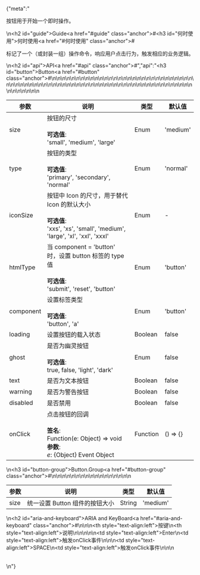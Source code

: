 {"meta":"<p>&#x6309;&#x94AE;&#x7528;&#x4E8E;&#x5F00;&#x59CB;&#x4E00;&#x4E2A;&#x5373;&#x65F6;&#x64CD;&#x4F5C;&#x3002;</p>\n<h2 id=\"guide\">Guide<a href=\"#guide\" class=\"anchor\">#</a></h2><h3 id=\"&#x4F55;&#x65F6;&#x4F7F;&#x7528;\">&#x4F55;&#x65F6;&#x4F7F;&#x7528;<a href=\"#&#x4F55;&#x65F6;&#x4F7F;&#x7528;\" class=\"anchor\">#</a></h3><p>&#x6807;&#x8BB0;&#x4E86;&#x4E00;&#x4E2A;&#xFF08;&#x6216;&#x5C01;&#x88C5;&#x4E00;&#x7EC4;&#xFF09;&#x64CD;&#x4F5C;&#x547D;&#x4EE4;&#xFF0C;&#x54CD;&#x5E94;&#x7528;&#x6237;&#x70B9;&#x51FB;&#x884C;&#x4E3A;&#xFF0C;&#x89E6;&#x53D1;&#x76F8;&#x5E94;&#x7684;&#x4E1A;&#x52A1;&#x903B;&#x8F91;&#x3002;</p>\n<h2 id=\"api\">API<a href=\"#api\" class=\"anchor\">#</a></h2>","api":"<h3 id=\"button\">Button<a href=\"#button\" class=\"anchor\">#</a></h3><table>\n<thead>\n<tr>\n<th>&#x53C2;&#x6570;</th>\n<th>&#x8BF4;&#x660E;</th>\n<th>&#x7C7B;&#x578B;</th>\n<th>&#x9ED8;&#x8BA4;&#x503C;</th>\n</tr>\n</thead>\n<tbody>\n<tr>\n<td>size</td>\n<td>&#x6309;&#x94AE;&#x7684;&#x5C3A;&#x5BF8;<br><br><strong>&#x53EF;&#x9009;&#x503C;</strong>:<br>&apos;small&apos;, &apos;medium&apos;, &apos;large&apos;</td>\n<td>Enum</td>\n<td>&apos;medium&apos;</td>\n</tr>\n<tr>\n<td>type</td>\n<td>&#x6309;&#x94AE;&#x7684;&#x7C7B;&#x578B;<br><br><strong>&#x53EF;&#x9009;&#x503C;</strong>:<br>&apos;primary&apos;, &apos;secondary&apos;, &apos;normal&apos;</td>\n<td>Enum</td>\n<td>&apos;normal&apos;</td>\n</tr>\n<tr>\n<td>iconSize</td>\n<td>&#x6309;&#x94AE;&#x4E2D; Icon &#x7684;&#x5C3A;&#x5BF8;&#xFF0C;&#x7528;&#x4E8E;&#x66FF;&#x4EE3; Icon &#x7684;&#x9ED8;&#x8BA4;&#x5927;&#x5C0F;<br><br><strong>&#x53EF;&#x9009;&#x503C;</strong>:<br>&apos;xxs&apos;, &apos;xs&apos;, &apos;small&apos;, &apos;medium&apos;, &apos;large&apos;, &apos;xl&apos;, &apos;xxl&apos;, &apos;xxxl&apos;</td>\n<td>Enum</td>\n<td>-</td>\n</tr>\n<tr>\n<td>htmlType</td>\n<td>&#x5F53; component = &apos;button&apos; &#x65F6;&#xFF0C;&#x8BBE;&#x7F6E; button &#x6807;&#x7B7E;&#x7684; type &#x503C;<br><br><strong>&#x53EF;&#x9009;&#x503C;</strong>:<br>&apos;submit&apos;, &apos;reset&apos;, &apos;button&apos;</td>\n<td>Enum</td>\n<td>&apos;button&apos;</td>\n</tr>\n<tr>\n<td>component</td>\n<td>&#x8BBE;&#x7F6E;&#x6807;&#x7B7E;&#x7C7B;&#x578B;<br><br><strong>&#x53EF;&#x9009;&#x503C;</strong>:<br>&apos;button&apos;, &apos;a&apos;</td>\n<td>Enum</td>\n<td>&apos;button&apos;</td>\n</tr>\n<tr>\n<td>loading</td>\n<td>&#x8BBE;&#x7F6E;&#x6309;&#x94AE;&#x7684;&#x8F7D;&#x5165;&#x72B6;&#x6001;</td>\n<td>Boolean</td>\n<td>false</td>\n</tr>\n<tr>\n<td>ghost</td>\n<td>&#x662F;&#x5426;&#x4E3A;&#x5E7D;&#x7075;&#x6309;&#x94AE;<br><br><strong>&#x53EF;&#x9009;&#x503C;</strong>:<br>true, false, &apos;light&apos;, &apos;dark&apos;</td>\n<td>Enum</td>\n<td>false</td>\n</tr>\n<tr>\n<td>text</td>\n<td>&#x662F;&#x5426;&#x4E3A;&#x6587;&#x672C;&#x6309;&#x94AE;</td>\n<td>Boolean</td>\n<td>false</td>\n</tr>\n<tr>\n<td>warning</td>\n<td>&#x662F;&#x5426;&#x4E3A;&#x8B66;&#x544A;&#x6309;&#x94AE;</td>\n<td>Boolean</td>\n<td>false</td>\n</tr>\n<tr>\n<td>disabled</td>\n<td>&#x662F;&#x5426;&#x7981;&#x7528;</td>\n<td>Boolean</td>\n<td>false</td>\n</tr>\n<tr>\n<td>onClick</td>\n<td>&#x70B9;&#x51FB;&#x6309;&#x94AE;&#x7684;&#x56DE;&#x8C03;<br><br><strong>&#x7B7E;&#x540D;</strong>:<br>Function(e: Object) =&gt; void<br><strong>&#x53C2;&#x6570;</strong>:<br>_e_: {Object} Event Object</td>\n<td>Function</td>\n<td>() =&gt; {}</td>\n</tr>\n</tbody>\n</table>\n<h3 id=\"button-group\">Button.Group<a href=\"#button-group\" class=\"anchor\">#</a></h3><table>\n<thead>\n<tr>\n<th>&#x53C2;&#x6570;</th>\n<th>&#x8BF4;&#x660E;</th>\n<th>&#x7C7B;&#x578B;</th>\n<th>&#x9ED8;&#x8BA4;&#x503C;</th>\n</tr>\n</thead>\n<tbody>\n<tr>\n<td>size</td>\n<td>&#x7EDF;&#x4E00;&#x8BBE;&#x7F6E; Button &#x7EC4;&#x4EF6;&#x7684;&#x6309;&#x94AE;&#x5927;&#x5C0F;</td>\n<td>String</td>\n<td>&apos;medium&apos;</td>\n</tr>\n</tbody>\n</table>\n<h2 id=\"aria-and-keyboard\">ARIA and KeyBoard<a href=\"#aria-and-keyboard\" class=\"anchor\">#</a></h2><table>\n<thead>\n<tr>\n<th style=\"text-align:left\">&#x6309;&#x952E;</th>\n<th style=\"text-align:left\">&#x8BF4;&#x660E;</th>\n</tr>\n</thead>\n<tbody>\n<tr>\n<td style=\"text-align:left\">Enter</td>\n<td style=\"text-align:left\">&#x89E6;&#x53D1;onClick&#x4E8B;&#x4EF6;</td>\n</tr>\n<tr>\n<td style=\"text-align:left\">SPACE</td>\n<td style=\"text-align:left\">&#x89E6;&#x53D1;onClick&#x4E8B;&#x4EF6;</td>\n</tr>\n</tbody>\n</table>\n"}